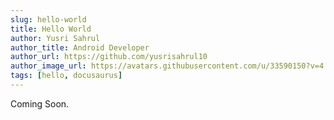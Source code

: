 ```yaml
---
slug: hello-world
title: Hello World
author: Yusri Sahrul
author_title: Android Developer
author_url: https://github.com/yusrisahrul10
author_image_url: https://avatars.githubusercontent.com/u/33590150?v=4
tags: [hello, docusaurus]
---
```


Coming Soon.

<!--truncate-->